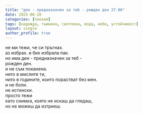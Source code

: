 ```yaml
---
title: "ден - предназначен за теб - рожден ден 27.06"
date: 2025-06-28
categories: [поезия]
tags: [надежда, тъмнина, светлина, вода, небе, устойчивост]
layout: single
author_profile: true
---
```


не ми тежи, че си тръгнах. <br/>
аз избрах. и бих избрала пак. <br/>
но има ден - предназначен за теб - <br/>
рожден ден. <br/>
и не съм поканена. <br/>
нито в мислите ти, <br/>
нито в годините, които порастват без мен. <br/>
и не боли. <br/>
не истински. <br/>
просто тежи <br/>
като снимка, която не искаш да гледаш, <br/>
но не можеш да изтриеш. <br/>
